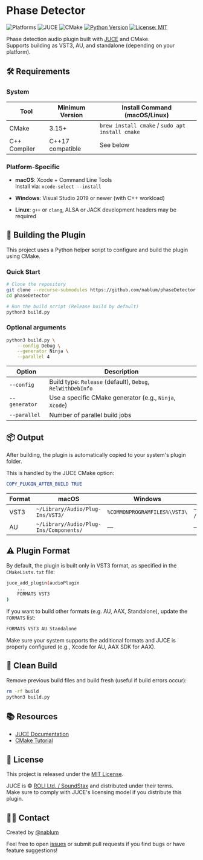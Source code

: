 # Phase Detector

![Platforms](https://img.shields.io/badge/platform-macOS%20%7C%20Windows%20%7C%20Linux-brightgreen.svg)
![JUCE](https://img.shields.io/badge/made%20with-JUCE-brightgreen.svg)
![CMake](https://img.shields.io/badge/build%20system-CMake-blue.svg)
[![Python Version](https://img.shields.io/badge/python-3.6%2B-blue.svg)](https://www.python.org/)
[![License: MIT](https://img.shields.io/badge/License-MIT-yellow.svg)](LICENSE)

Phase detection audio plugin built with [JUCE](https://juce.com) and CMake.  
Supports building as VST3, AU, and standalone (depending on your platform).
<!--
<p align="center">
  <img src="https://github.com/user-attachments/assets/1500c2b1-b0db-4003-8ab1-d4d314ac913c" alt="UI Screenshot" width="600" />
</p>
-->
## 🛠️ Requirements

### System

| Tool          | Minimum Version   | Install Command (macOS/Linux)                   |
|---------------|-------------------|-------------------------------------------------|
| CMake         | 3.15+             | `brew install cmake` / `sudo apt install cmake` |
| C++ Compiler  | C++17 compatible  | See below                                       |

### Platform-Specific

- **macOS**: Xcode + Command Line Tools  
  Install via: `xcode-select --install`
  
- **Windows**: Visual Studio 2019 or newer (with C++ workload)
  
- **Linux**: `g++` or `clang`, ALSA or JACK development headers may be required

## 🧪 Building the Plugin

This project uses a Python helper script to configure and build the plugin using CMake.

### Quick Start

```bash
# Clone the repository
git clone --recurse-submodules https://github.com/nablum/phaseDetector.git
cd phaseDetector

# Run the build script (Release build by default)
python3 build.py
```

### Optional arguments
```bash
python3 build.py \
    --config Debug \
    --generator Ninja \
    --parallel 4
```

| Option        | Description                                                |
| ------------- | ---------------------------------------------------------- |
| `--config`    | Build type: `Release` (default), `Debug`, `RelWithDebInfo` |
| `--generator` | Use a specific CMake generator (e.g., `Ninja`, `Xcode`)    |
| `--parallel`  | Number of parallel build jobs                              |

## 📦 Output

After building, the plugin is automatically copied to your system's plugin folder.

This is handled by the JUCE CMake option:

```cmake
COPY_PLUGIN_AFTER_BUILD TRUE
```
| Format | macOS                                  | Windows                      | Linux                          |
| ------ | -------------------------------------- | ---------------------------- | ------------------------------ |
| VST3   | `~/Library/Audio/Plug-Ins/VST3/`       | `%COMMONPROGRAMFILES%\VST3\` | `~/.vst3/` or `/usr/lib/vst3/` |
| AU     | `~/Library/Audio/Plug-Ins/Components/` | —                            | —                              |

## ⚠️ Plugin Format
By default, the plugin is built only in VST3 format, as specified in the `CMakeLists.txt` file:
```bash
juce_add_plugin(audioPlugin
    ...
    FORMATS VST3
)
```

If you want to build other formats (e.g. AU, AAX, Standalone), update the `FORMATS` list:

```bash
FORMATS VST3 AU Standalone
```
Make sure your system supports the additional formats and JUCE is properly configured (e.g., Xcode for AU, AAX SDK for AAX).

## 🧼 Clean Build
Remove previous build files and build fresh (useful if build errors occur):
```bash
rm -rf build
python3 build.py
```

## 📚 Resources

- [JUCE Documentation](https://docs.juce.com/)
- [CMake Tutorial](https://cmake.org/cmake/help/latest/guide/tutorial/index.html)

## 📄 License

This project is released under the [MIT License](LICENSE).

JUCE is © [ROLI Ltd. / SoundStax](https://juce.com) and distributed under their terms.  
Make sure to comply with JUCE's licensing model if you distribute this plugin.

## 🙋‍♂️ Contact

Created by [@nablum](https://github.com/nablum)

Feel free to open [issues](https://github.com/nablum/phaseDetector/issues) or submit pull requests if you find bugs or have feature suggestions!
